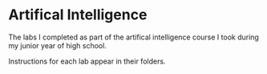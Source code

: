 # Artifical Intelligence
The labs I completed as part of the artifical intelligence course I took during my junior year of high school.

Instructions for each lab appear in their folders.
